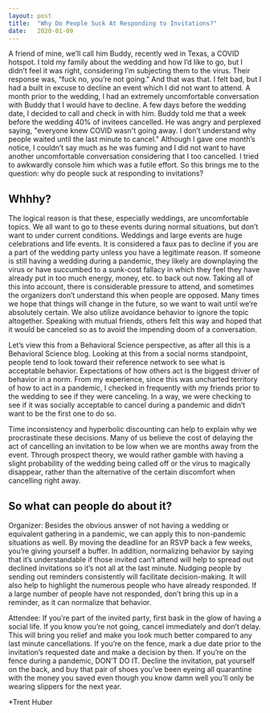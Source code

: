 ```yaml
---
layout: post
title:  "Why Do People Suck At Responding to Invitations?"
date:   2020-01-09
---
```





A friend of mine, we’ll call him Buddy,  recently wed in Texas, a COVID hotspot. I told my family about the wedding and how I’d like to go, but I didn’t feel it was right, considering I’m subjecting them to the virus. Their response was, “fuck no, you’re not going.” And that was that. I felt bad, but I had a built in excuse to decline an event which I did not want to attend. A month prior to the wedding, I had an extremely uncomfortable conversation with Buddy that I would have to decline. A few days before the wedding date, I decided to call and check in with him. Buddy told me that a week before the wedding 40% of invitees cancelled. He was angry and perplexed saying, "everyone knew COVID wasn't going away. I don’t understand why people waited until the last minute to cancel." Although I gave one month’s notice, I couldn’t say much as he was fuming and I did not want to have another uncomfortable conversation considering that I too cancelled. I tried to awkwardly console him which was a futile effort. So this brings me to the question: why do people suck at responding to invitations?


## Whhhy?

The logical reason is that these, especially weddings, are uncomfortable topics. We all want to go to these events during normal situations, but don’t want to under current conditions. Weddings and large events are huge celebrations and life events. It is considered a faux pas to decline if you are a part of the wedding party unless you have a legitimate reason. If someone is still having a wedding during a pandemic, they likely are downplaying the virus or have succumbed to a sunk-cost fallacy in which they feel they have already put in too much energy, money, etc. to back out now. Taking all of this into account, there is considerable pressure to attend, and sometimes the organizers don’t understand this when people are opposed. Many times we hope that things will change in the future, so we want to wait until we’re absolutely certain. We also utilize avoidance behavior to ignore the topic altogether. Speaking with mutual friends, others felt this way and hoped that it would be canceled so as to avoid the impending doom of a conversation. 

Let’s view this from a Behavioral Science perspective, as after all this is a Behavioral Science blog. Looking at this from a social norms standpoint, people tend to look toward their reference network to see what is acceptable behavior. Expectations of how others act is the biggest driver of behavior in a norm. From my experience, since this was uncharted territory of how to act in a pandemic, I checked in frequently with my friends prior to the wedding to see if they were canceling. In a way, we were checking to see if it was socially acceptable to cancel during a pandemic and didn’t want to be the first one to do so. 

Time inconsistency and hyperbolic discounting can help to explain why we procrastinate these decisions. Many of us believe the cost of delaying the act of cancelling an invitation to be low when we are months away from the event. Through prospect theory, we would rather gamble with having a slight probability of the wedding being called off or the virus to magically disappear, rather than the alternative of the certain discomfort when cancelling right away.



## So what can people do about it?

Organizer:
Besides the obvious answer of not having a wedding or equivalent gathering in a pandemic, we can apply this to non-pandemic situations as well. By moving the deadline for an RSVP back a few weeks, you’re giving yourself a buffer. In addition, normalizing behavior by saying that it’s understandable if those invited can’t attend will help to spread out declined invitations so it’s not all at the last minute. Nudging people by sending out reminders consistently will facilitate decision-making. It will also help to highlight the numerous people who have already responded. If a large number of people have not responded, don’t bring this up in a reminder, as it can normalize that behavior.


Attendee:
If you’re part of the invited party, first bask in the glow of having a social life. If you know you’re not going, cancel immediately and don’t delay. This will bring you relief and make you look much better compared to any last minute cancellations. If you’re on the fence, mark a due date prior to the invitation’s requested date and make a decision by then. If you’re on the fence during a pandemic, DON’T DO IT. Decline the invitation, pat yourself on the back, and buy that pair of shoes you’ve been eyeing all quarantine with the money you saved even though you know damn well you’ll only be wearing slippers for the next year.



*Trent Huber
